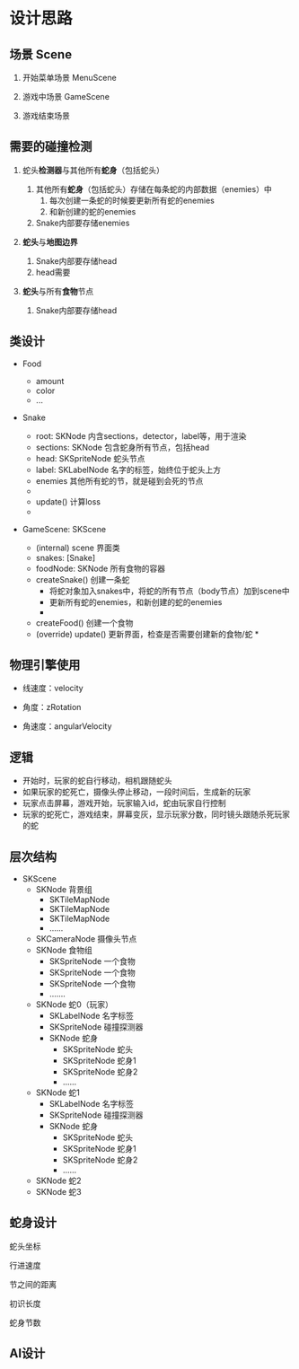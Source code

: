 #  设计思路

## 场景 Scene

1. 开始菜单场景 MenuScene

2. 游戏中场景 GameScene

3. 游戏结束场景

## 需要的碰撞检测

1. 蛇头**检测器**与其他所有**蛇身**（包括蛇头）
    1. 其他所有**蛇身**（包括蛇头）存储在每条蛇的内部数据（enemies）中
        1. 每次创建一条蛇的时候要更新所有蛇的enemies
        2. 和新创建的蛇的enemies
    2. Snake内部要存储enemies

2. **蛇头**与**地图边界**

    1. Snake内部要存储head
    2. head需要

3. **蛇头**与所有**食物**节点

    1. Snake内部要存储head

## 类设计

* Food
    * amount
    * color
    * ...

* Snake
    * root: SKNode 内含sections，detector，label等，用于渲染
    * sections: SKNode 包含蛇身所有节点，包括head
    * head: SKSpriteNode 蛇头节点
    * label: SKLabelNode 名字的标签，始终位于蛇头上方
    * enemies 其他所有蛇的节，就是碰到会死的节点
    * 
    * update() 计算loss
    * 

* GameScene: SKScene
    * (internal) scene 界面类
    * snakes: [Snake]
    * foodNode: SKNode 所有食物的容器
    * createSnake() 创建一条蛇
        * 将蛇对象加入snakes中，将蛇的所有节点（body节点）加到scene中
        * 更新所有蛇的enemies，和新创建的蛇的enemies
        * 
    * createFood() 创建一个食物
    * (override) update() 更新界面，检查是否需要创建新的食物/蛇
        * 

## 物理引擎使用

* 线速度：velocity

* 角度：zRotation

* 角速度：angularVelocity

## 逻辑

 * 开始时，玩家的蛇自行移动，相机跟随蛇头
 *  如果玩家的蛇死亡，摄像头停止移动，一段时间后，生成新的玩家
 * 玩家点击屏幕，游戏开始，玩家输入id，蛇由玩家自行控制
 * 玩家的蛇死亡，游戏结束，屏幕变灰，显示玩家分数，同时镜头跟随杀死玩家的蛇
 
## 层次结构

- SKScene
    - SKNode 背景组
        - SKTileMapNode
        - SKTileMapNode
        - SKTileMapNode
        - ......
    - SKCameraNode 摄像头节点
    - SKNode 食物组
        - SKSpriteNode 一个食物
        - SKSpriteNode 一个食物
        - SKSpriteNode 一个食物
        - .......
    - SKNode 蛇0（玩家）
        - SKLabelNode 名字标签
        - SKSpriteNode 碰撞探测器
        - SKNode 蛇身
            - SKSpriteNode 蛇头
            - SKSpriteNode 蛇身1
            - SKSpriteNode 蛇身2
            - ......
    - SKNode 蛇1
        - SKLabelNode 名字标签
        - SKSpriteNode 碰撞探测器
        - SKNode 蛇身
            - SKSpriteNode 蛇头
            - SKSpriteNode 蛇身1
            - SKSpriteNode 蛇身2
            - ......
    - SKNode 蛇2
    - SKNode 蛇3


## 蛇身设计

蛇头坐标

行进速度

节之间的距离

初识长度

蛇身节数

## AI设计





